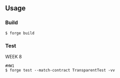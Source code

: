 ## Usage

### Build

```shell
$ forge build
```

### Test

WEEK 8
```shell
#HW1
$ forge test --match-contract TransparentTest -vv
```
